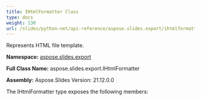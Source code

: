 ```yaml
---
title: IHtmlFormatter Class
type: docs
weight: 130
url: /slides/python-net/api-reference/aspose.slides.export/ihtmlformatter/
---
```


Represents HTML file template.

**Namespace:** [aspose.slides.export](/slides/python-net/api-reference/aspose.slides.export/)

**Full Class Name:** aspose.slides.export.IHtmlFormatter

**Assembly:**  Aspose.Slides Version: 21.12.0.0

The IHtmlFormatter type exposes the following members:
